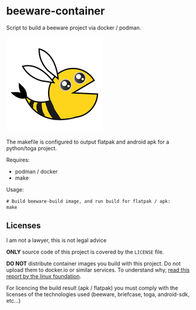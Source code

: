 # beeware-container

Script to build a beeware project via docker / podman.

![](./logo.png)

The makefile is configured to output flatpak and android apk for a python/toga project.

Requires:

* podman / docker
* make

Usage:

```
# Build beeware-build image, and run build for flatpak / apk:
make
```

## Licenses

I am not a lawyer, this is not legal advice

**ONLY** source code of this project is covered by the ``LICENSE`` file.

**DO NOT** distribute container images you build with this project. Do not upload them to docker.io or similar services. To understand why, [read this report by the linux foundation](https://www.linuxfoundation.org/resources/publications/docker-containers-what-are-the-open-source-licensing-considerations).

For licencing the build result (apk / flatpak) you must comply with the licenses of the technologies used (beeware, briefcase, toga, android-sdk, etc...)
